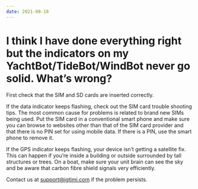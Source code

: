 ```yaml
---
date: 2021-08-18
---
```


# I think I have done everything right but the indicators on my YachtBot/TideBot/WindBot never go solid. What’s wrong?

First check that the SIM and SD cards are inserted correctly.

If the data indicator keeps flashing, check out the SIM card trouble shooting tips. The most common cause for problems is related to brand new SIMs being used. Put the SIM card in a conventional smart phone and make sure you can browse to websites other than that of the SIM card provider and that there is no PIN set for using mobile data. If there is a PIN, use the smart phone to remove it.

If the GPS indicator keeps flashing, your device isn’t getting a satellite fix. This can happen if you’re inside a building or outside surrounded by tall structures or trees. On a boat, make sure your unit brain can see the sky and be aware that carbon fibre shield signals very efficiently.

Contact us at support@igtimi.com if the problem persists.
